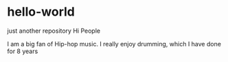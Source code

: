 # hello-world
just another repository
Hi People

I am a big fan of Hip-hop music.
I really enjoy drumming, which I have done for 8 years
